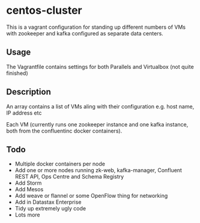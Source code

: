 # centos-cluster
This is a vagrant configuration for standing up different numbers of VMs with zookeeper and kafka configured as separate data centers.
## Usage
The Vagrantfile contains settings for both Parallels and Virtualbox (not quite finished)

## Description
An array contains a list of VMs aling with their configuration e.g. host name, IP address etc

Each VM (currently runs one zookeeper instance and one kafka instance, both from the confluentinc docker containers).

## Todo
* Multiple docker containers per node
* Add one or more nodes running zk-web, kafka-manager, Confluent REST API, Ops Centre and Schema Registry
* Add Storm
* Add Mesos
* Add weave or flannel or some OpenFlow thing for networking
* Add in Datastax Enterprise
* Tidy up extremely ugly code
* Lots more